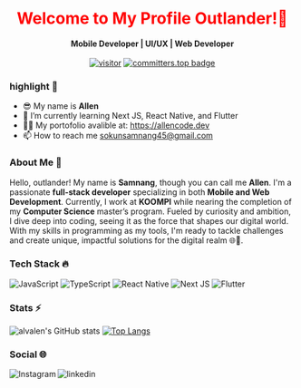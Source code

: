 <h1 align='center' style="color: red;">Welcome to My Profile Outlander!👋</h1>
<div align="center">
   
   **Mobile Developer | UI/UX | Web Developer** <br> <br>
   <a href="">[![visitor](https://visitor-badge.laobi.icu/badge?page_id=sokunsamnang)](https://github.com/sokunsamnang) [![committers.top badge](https://user-badge.committers.top/cambodia_private/sokunsamnang.svg)](https://user-badge.committers.top/cambodia_private/sokunsamnang)</a> 
    
   
</div>

### highlight 🔦
* 😎 My name is **Allen**
* 🌱 I’m currently learning Next JS, React Native, and Flutter
* 👨‍💻 My portofolio avalible at: https://allencode.dev
* 📫 How to reach me sokunsamnang45@gmail.com

### About Me 📄
Hello, outlander! My name is **Samnang**, though you can call me **Allen**. I'm a passionate **full-stack developer** specializing in both **Mobile and Web Development**. Currently, I work at **KOOMPI** while nearing the completion of my **Computer Science** master’s program.
Fueled by curiosity and ambition, I dive deep into coding, seeing it as the force that shapes our digital world. With my skills in programming as my tools, I'm ready to tackle challenges and create unique, impactful solutions for the digital realm 🌐🚀.

### Tech Stack 🔥
![JavaScript](https://img.shields.io/badge/javascript-%23323330.svg?style=for-the-badge&logo=javascript&logoColor=%23F7DF1E)	![TypeScript](https://img.shields.io/badge/typescript-%23007ACC.svg?style=for-the-badge&logo=typescript&logoColor=white) ![React Native](https://img.shields.io/badge/react_native-%2320232a.svg?style=for-the-badge&logo=react&logoColor=%2361DAFB) ![Next JS](https://img.shields.io/badge/Next-black?style=for-the-badge&logo=next.js&logoColor=white) ![Flutter](https://img.shields.io/badge/flutter-%23007ACC.svg?style=for-the-badge&logo=flutter&logoColor=white)

### Stats ⚡
![alvalen's GitHub stats](https://github-readme-stats.vercel.app/api?username=sokunsamnang&hide=issues&show_icons=true&theme=transparent) [![Top Langs](https://github-readme-stats.vercel.app/api/top-langs/?username=sokunsamnang&layout=compact&theme=transparent)](https://github.com/anuraghazra/github-readme-stats)

### Social 🌐
<a href="https://www.instagram.com/allencode.dev/">
   <img align="left" alt="Instagram" src="https://img.shields.io/badge/Instagram-9B0FFF?style=for-the-badge&logo=instagram&logoColor=white" />
</a>&nbsp;&nbsp;
<a href="https://www.linkedin.com/in/sokunsamnang-sam-an/">
   <img align="left" alt="linkedin" src="https://img.shields.io/badge/LinkedIn-0077B5?style=for-the-badge&logo=linkedin&logoColor=white" />
</a>
<br>
<br>
